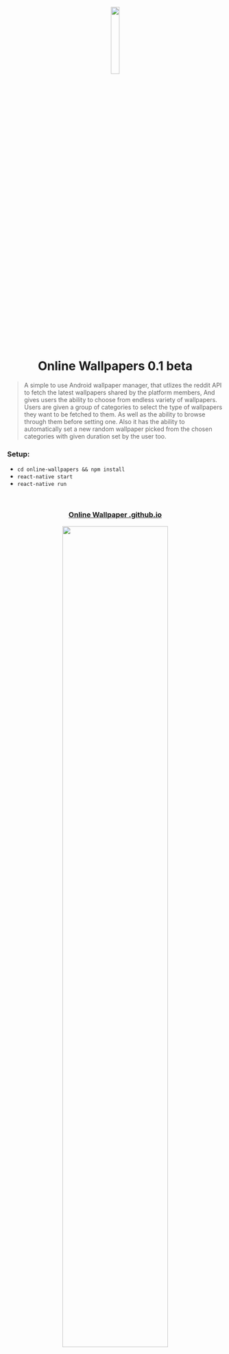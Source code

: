 <p align='center'><img src='https://onlinewallpapers.github.io/images/OnlineWallpapers.png' width='20%' /></p>

<h1 align='center'>Online Wallpapers 0.1 beta</h1>

> A simple to use Android wallpaper manager, that utlizes the reddit API to fetch the latest wallpapers shared by the platform members, And gives users the ability to choose from endless variety of wallpapers. Users are given a group of categories to select the type of wallpapers they want to be fetched to them. As well as the ability to browse through them before setting one. Also it has the ability to automatically set a new random wallpaper picked from the chosen categories with given duration set by the user too.

### Setup:
- `cd online-wallpapers && npm install` <br />
- `react-native start`
- `react-native run`

<br />
<a href='https://onlinewallpapers.github.io' target='_blank'><h3 align='center'>Online Wallpaper .github.io</h3></a>

<p align='center'>
    <img src='https://onlinewallpapers.github.io/images/logo.gif' width='70%' />
</p>